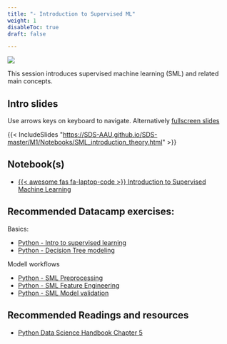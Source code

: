 ```yaml
---
title: "- Introduction to Supervised ML"
weight: 1
disableToc: true
draft: false

---
```


![](https://raw.githubusercontent.com/aaubs/ds-master/main/media/hearder_goldie_space_3.png)

This session introduces supervised machine learning (SML) and related main concepts.

## Intro slides

Use arrows keys on keyboard to navigate. Alternatively [fullscreen slides](https://SDS-AAU.github.io/SDS-master/M1/Notebooks/SML_introduction_theory.html) 
  
{{< IncludeSlides "https://SDS-AAU.github.io/SDS-master/M1/Notebooks/SML_introduction_theory.html" >}}


## Notebook(s)

* [{{< awesome fas fa-laptop-code >}} Introduction to Supervised Machine Learning](https://colab.research.google.com/github/aaubs/ds23/blob/master/notebooks/M1-sml-intro.ipynb)

## Recommended Datacamp exercises:

Basics:
   * [Python - Intro to supervised learning](https://learn.datacamp.com/courses/supervised-learning-with-scikit-learn)
   * [Python - Decision Tree modeling](https://learn.datacamp.com/courses/machine-learning-with-tree-based-models-in-python)
   
Modell workflows
   * [Python - SML Preprocessing](https://app.datacamp.com/learn/courses/preprocessing-for-machine-learning-in-python)
   * [Python - SML Feature Engineering](https://app.datacamp.com/learn/courses/feature-engineering-for-machine-learning-in-python)
   * [Python - SML Model validation](https://app.datacamp.com/learn/courses/model-validation-in-python)

   
## Recommended Readings and resources
* [Python Data Science Handbook Chapter 5](https://jakevdp.github.io/PythonDataScienceHandbook/)




